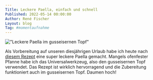 ```yaml
---
Title: Leckere Paella, einfach und schnell
Published: 2022-05-14 00:00:00
Author: René Fischer
Layout: blog
Tag: #momentaufnahme
---
```


!["Leckere Paella im gusseisernen Topf"](2022-05-14-13-18-49.jpeg)

Als Vorbereitung auf unseren diesjährigen Urlaub habe ich heute nach [diesem Rezept](https://emmikochteinfach.de/einfache-paella-mit-haehnchen-meeresfruechten/) eine super leckere Paella gemacht. Mangels ofenfester Pfanne habe ich das Universalwerkzeug, also den gusseisernen Topf verwendet. Das Rezept ist wirklich hervorragend und die Zubereitung funktioniert auch im gusseisernen Topf. Daumen hoch!